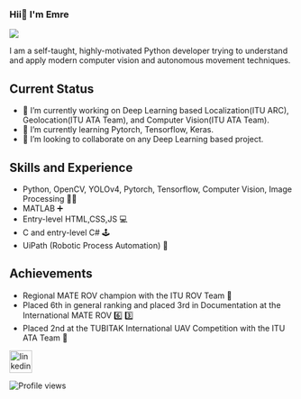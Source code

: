 ### Hii👋 I'm Emre
![](emre.gif)


I am a self-taught, highly-motivated Python developer trying to understand and apply modern computer vision and autonomous movement techniques.


## Current Status

* 🔭 I’m currently working on Deep Learning based Localization(ITU ARC), Geolocation(ITU ATA Team), and Computer Vision(ITU ATA Team).
* 🌱 I’m currently learning Pytorch, Tensorflow, Keras.
* 👯 I’m looking to collaborate on any Deep Learning based project.

## Skills and Experience

* Python, OpenCV, YOLOv4, Pytorch, Tensorflow, Computer Vision, Image Processing 🐍🐍
* MATLAB ➕
* Entry-level HTML,CSS,JS 💻
* C and entry-level C# 🕹️
* UiPath (Robotic Process Automation) 🤖

## Achievements

* Regional MATE ROV champion with the ITU ROV Team 🍾
* Placed 6th in general ranking and placed 3rd in Documentation at the International MATE ROV 6️⃣ 3️⃣
* Placed 2nd at the TUBITAK International UAV Competition with the ITU ATA Team 🥈


[<img src='https://cdn.jsdelivr.net/npm/simple-icons@3.0.1/icons/linkedin.svg' alt='linkedin' height='40'>](https://www.linkedin.com/in/https://www.linkedin.com/in/emreaniloguz///)  

![Profile views](https://gpvc.arturio.dev/emreaniloguz)  
